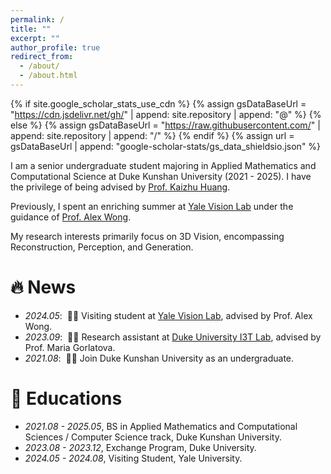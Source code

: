 ```yaml
---
permalink: /
title: ""
excerpt: ""
author_profile: true
redirect_from: 
  - /about/
  - /about.html
---
```


{% if site.google_scholar_stats_use_cdn %}
{% assign gsDataBaseUrl = "https://cdn.jsdelivr.net/gh/" | append: site.repository | append: "@" %}
{% else %}
{% assign gsDataBaseUrl = "https://raw.githubusercontent.com/" | append: site.repository | append: "/" %}
{% endif %}
{% assign url = gsDataBaseUrl | append: "google-scholar-stats/gs_data_shieldsio.json" %}

<span class='anchor' id='about-me'></span>

I am a senior undergraduate student majoring in Applied Mathematics and Computational Science at Duke Kunshan University (2021 - 2025). 
I have the privilege of being advised by [Prof. Kaizhu Huang](https://sites.google.com/view/kaizhu-huang-homepage). 

Previously, I spent an enriching summer at [Yale Vision Lab](https://vision.cs.yale.edu/) under the guidance of [Prof. Alex Wong](https://vision.cs.yale.edu/members/alex-wong.html).

My research interests primarily focus on 3D Vision, encompassing Reconstruction, Perception, and Generation.

# 🔥 News
- *2024.05*: &nbsp;🎉🎉 Visiting student at [Yale Vision Lab](https://vision.cs.yale.edu/), advised by Prof. Alex Wong.
- *2023.09*: &nbsp;🎉🎉 Research assistant at [Duke University I3T Lab](https://maria.gorlatova.com/), advised by Prof. Maria Gorlatova.
- *2021.08*: &nbsp;🎉🎉 Join Duke Kunshan University as an undergraduate.


# 📖 Educations
- *2021.08 - 2025.05*, BS in Applied Mathematics and Computational Sciences / Computer Science track, Duke Kunshan University. 
- *2023.08 - 2023.12*, Exchange Program, Duke University.
- *2024.05 - 2024.08*, Visiting Student, Yale University.
